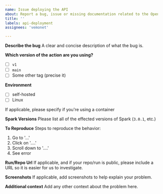 ```yaml
---
name: Issue deploying the API
about: Report a bug, issue or missing documentation related to the OpenPredict API deployment to help us improve OpenPredict
title: ''
labels: api-deployment
assignees: 'vemonet'

---
```


**Describe the bug**
A clear and concise description of what the bug is.

**Which version of the action are you using?**

- [ ] `v1`
- [ ] `main`
- [ ] Some other tag (precise it)

**Environment**
- [ ] self-hosted
- [ ] Linux

If applicable, please specify if you're using a container

**Spark Versions**
Please list all of the effected versions of Spark (`3.0.1`, etc.)

**To Reproduce**
Steps to reproduce the behavior:
1. Go to '...'
2. Click on '....'
3. Scroll down to '....'
4. See error

**Run/Repo Url**
If applicable, and if your repo/run is public, please include a URL so it is easier for us to investigate.

**Screenshots**
If applicable, add screenshots to help explain your problem.

**Additional context**
Add any other context about the problem here.
